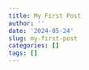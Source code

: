 ```yaml
---
title: My First Post
author: ''
date: '2024-05-24'
slug: my-first-post
categories: []
tags: []
---
```


